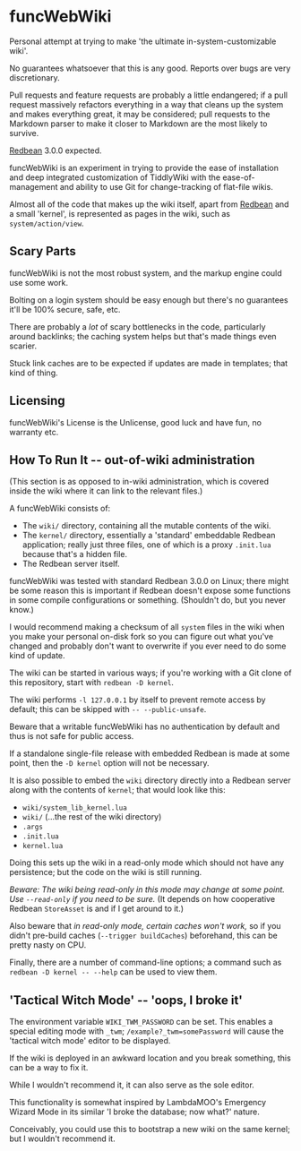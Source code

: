 # funcWebWiki

Personal attempt at trying to make 'the ultimate in-system-customizable wiki'.

No guarantees whatsoever that this is any good. Reports over bugs are very discretionary.

Pull requests and feature requests are probably a little endangered; if a pull request massively refactors everything in a way that cleans up the system and makes everything great, it may be considered; pull requests to the Markdown parser to make it closer to Markdown are the most likely to survive.

[Redbean](https://redbean.dev) 3.0.0 expected.

funcWebWiki is an experiment in trying to provide the ease of installation and deep integrated customization of TiddlyWiki with the ease-of-management and ability to use Git for change-tracking of flat-file wikis.

Almost all of the code that makes up the wiki itself, apart from [Redbean](https://redbean.dev/) and a small 'kernel', is represented as pages in the wiki, such as `system/action/view`.

## Scary Parts

funcWebWiki is not the most robust system, and the markup engine could use some work.

Bolting on a login system should be easy enough but there's no guarantees it'll be 100% secure, safe, etc.

There are probably a _lot_ of scary bottlenecks in the code, particularly around backlinks; the caching system helps but that's made things even scarier.

Stuck link caches are to be expected if updates are made in templates; that kind of thing.

## Licensing

funcWebWiki's License is the Unlicense, good luck and have fun, no warranty etc.

## How To Run It -- out-of-wiki administration

(This section is as opposed to in-wiki administration, which is covered inside the wiki where it can link to the relevant files.)

A funcWebWiki consists of:

* The `wiki/` directory, containing all the mutable contents of the wiki.
* The `kernel/` directory, essentially a 'standard' embeddable Redbean application; really just three files, one of which is a proxy `.init.lua` because that's a hidden file.
* The Redbean server itself.

funcWebWiki was tested with standard Redbean 3.0.0 on Linux; there might be some reason this is important if Redbean doesn't expose some functions in some compile configurations or something. (Shouldn't do, but you never know.)

I would recommend making a checksum of all `system` files in the wiki when you make your personal on-disk fork so you can figure out what you've changed and probably don't want to overwrite if you ever need to do some kind of update.

The wiki can be started in various ways; if you're working with a Git clone of this repository, start with `redbean -D kernel`.

The wiki performs `-l 127.0.0.1` by itself to prevent remote access by default; this can be skipped with `-- --public-unsafe`.

Beware that a writable funcWebWiki has no authentication by default and thus is not safe for public access.

If a standalone single-file release with embedded Redbean is made at some point, then the `-D kernel` option will not be necessary.

It is also possible to embed the `wiki` directory directly into a Redbean server along with the contents of `kernel`; that would look like this:

* `wiki/system_lib_kernel.lua`
* `wiki/` (...the rest of the wiki directory)
* `.args`
* `.init.lua`
* `kernel.lua`

Doing this sets up the wiki in a read-only mode which should not have any persistence; but the code on the wiki is still running.

_Beware: The wiki being read-only in this mode may change at some point. Use `--read-only` if you need to be sure._ (It depends on how cooperative Redbean `StoreAsset` is and if I get around to it.)

Also beware that _in read-only mode, certain caches won't work,_ so if you didn't pre-build caches (`--trigger buildCaches`) beforehand, this can be pretty nasty on CPU.

Finally, there are a number of command-line options; a command such as `redbean -D kernel -- --help` can be used to view them.

## 'Tactical Witch Mode' -- 'oops, I broke it'

The environment variable `WIKI_TWM_PASSWORD` can be set. This enables a special editing mode with `_twm`; `/example?_twm=somePassword` will cause the 'tactical witch mode' editor to be displayed.

If the wiki is deployed in an awkward location and you break something, this can be a way to fix it.

While I wouldn't recommend it, it can also serve as the sole editor.

This functionality is somewhat inspired by LambdaMOO's Emergency Wizard Mode in its similar 'I broke the database; now what?' nature.

Conceivably, you could use this to bootstrap a new wiki on the same kernel; but I wouldn't recommend it.
